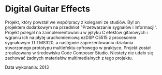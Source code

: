 # Digital Guitar Effects
Projekt, który powstał we współpracy z kolegami ze studiów. Był on projektem dodatkowym na przedmiot "Przetwarzanie sygnałów i informacji". Projekt polegał na zaimplementowaniu w języku C efektów gitarowych i wgraniu ich na płytę uruchomieniową ezDSP C5515 z procesorem sygnałowym TI TMS320, a następnie zaprezentowaniu działania stworzonego prototypu multiefektu cyfrowego w praktyce. Projekt został zrealizowany w środowisku Code Composer Studio. Niestety nie udało się zachować żadnych materiałów multimedialnych z tego projektu.

Data wykonania: 2013
